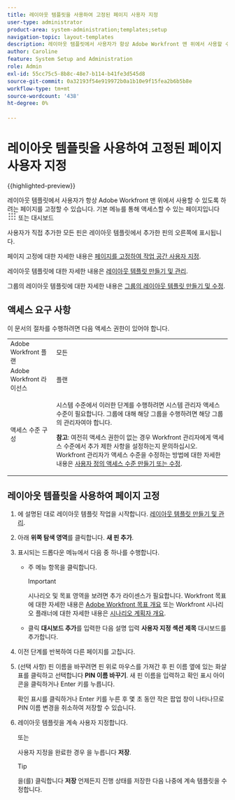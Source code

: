 ```yaml
---
title: 레이아웃 템플릿을 사용하여 고정된 페이지 사용자 지정
user-type: administrator
product-area: system-administration;templates;setup
navigation-topic: layout-templates
description: 레이아웃 템플릿에서 사용자가 항상 Adobe Workfront 맨 위에서 사용할 수 있도록 하려는 페이지를 고정할 수 있습니다. 기본 메뉴 또는 대시보드를 통해 액세스할 수 있습니다.
author: Caroline
feature: System Setup and Administration
role: Admin
exl-id: 55cc75c5-8b8c-48e7-b114-b41fe3d545d8
source-git-commit: 0a32193f54e919972b0a1b10e9f15fea2b6b5b8e
workflow-type: tm+mt
source-wordcount: '438'
ht-degree: 0%

---
```


# 레이아웃 템플릿을 사용하여 고정된 페이지 사용자 지정

{{highlighted-preview}}

레이아웃 템플릿에서 사용자가 항상 Adobe Workfront 맨 위에서 사용할 수 있도록 하려는 페이지를 고정할 수 있습니다. 기본 메뉴를 통해 액세스할 수 있는 페이지입니다 ![](assets/main-menu-icon.png) 또는 대시보드

사용자가 직접 추가한 모든 핀은 레이아웃 템플릿에서 추가한 핀의 오른쪽에 표시됩니다.

페이지 고정에 대한 자세한 내용은 [페이지를 고정하여 작업 공간 사용자 지정](../../../workfront-basics/the-new-workfront-experience/pin-pages.md).

레이아웃 템플릿에 대한 자세한 내용은 [레이아웃 템플릿 만들기 및 관리](../../../administration-and-setup/customize-workfront/use-layout-templates/create-and-manage-layout-templates.md).

그룹의 레이아웃 템플릿에 대한 자세한 내용은 [그룹의 레이아웃 템플릿 만들기 및 수정](../../../administration-and-setup/manage-groups/work-with-group-objects/create-and-modify-a-groups-layout-templates.md).

## 액세스 요구 사항

이 문서의 절차를 수행하려면 다음 액세스 권한이 있어야 합니다.

<table style="table-layout:auto"> 
 <col> 
 <col> 
 <tbody> 
  <tr> 
   <td role="rowheader">Adobe Workfront 플랜</td> 
   <td>모든</td> 
  </tr> 
  <tr> 
   <td role="rowheader">Adobe Workfront 라이선스</td> 
   <td>플랜</td> 
  </tr> 
  <tr> 
   <td role="rowheader">액세스 수준 구성</td> 
   <td> <p>시스템 수준에서 이러한 단계를 수행하려면 시스템 관리자 액세스 수준이 필요합니다.
그룹에 대해 해당 그룹을 수행하려면 해당 그룹의 관리자여야 합니다.</p> <p><b>참고</b>: 여전히 액세스 권한이 없는 경우 Workfront 관리자에게 액세스 수준에서 추가 제한 사항을 설정하는지 문의하십시오. Workfront 관리자가 액세스 수준을 수정하는 방법에 대한 자세한 내용은 <a href="../../../administration-and-setup/add-users/configure-and-grant-access/create-modify-access-levels.md" class="MCXref xref">사용자 정의 액세스 수준 만들기 또는 수정</a>.</p> </td> 
  </tr> 
 </tbody> 
</table>

## 레이아웃 템플릿을 사용하여 페이지 고정

1. 에 설명된 대로 레이아웃 템플릿 작업을 시작합니다. [레이아웃 템플릿 만들기 및 관리](../../../administration-and-setup/customize-workfront/use-layout-templates/create-and-manage-layout-templates.md).
1. 아래 **위쪽 탐색 영역**&#x200B;를 클릭합니다. **새 핀 추가**.

1. 표시되는 드롭다운 메뉴에서 다음 중 하나를 수행합니다.

   * 주 메뉴 항목을 클릭합니다.

      >[!IMPORTANT]
      >
      >시나리오 및 목표 영역을 보려면 추가 라이센스가 필요합니다. Workfront 목표에 대한 자세한 내용은 [Adobe Workfront 목표 개요](../../../workfront-goals/goal-management/wf-goals-overview.md) 또는 Workfront 시나리오 플래너에 대한 자세한 내용은 [시나리오 계획자 개요](../../../scenario-planner/scenario-planner-overview.md).

   * 클릭 **대시보드 추가**&#x200B;를 입력한 다음 설명 입력 **사용자 지정 섹션 제목** 대시보드를 추가합니다.

1. 이전 단계를 반복하여 다른 페이지를 고칩니다.

1. <span class="preview"> (선택 사항) 핀 이름을 바꾸려면 핀 위로 마우스를 가져간 후 핀 이름 옆에 있는 화살표를 클릭하고 선택합니다 **PIN 이름 바꾸기**. 새 핀 이름을 입력하고 확인 표시 아이콘을 클릭하거나 Enter 키를 누릅니다.</span>

   <span class="preview"> 확인 표시를 클릭하거나 Enter 키를 누른 후 몇 초 동안 작은 팝업 창이 나타나므로 PIN 이름 변경을 취소하여 저장할 수 있습니다.</span>

1. 레이아웃 템플릿을 계속 사용자 지정합니다.

   또는

   사용자 지정을 완료한 경우 을 누릅니다 **저장**.

   >[!TIP]
   >
   >을(를) 클릭합니다 **저장** 언제든지 진행 상태를 저장한 다음 나중에 계속 템플릿을 수정합니다.
